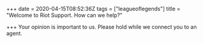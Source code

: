 +++
date = 2020-04-15T08:52:36Z
tags = ["leagueoflegends"]
title = "Welcome to Riot Support. How can we help?"

+++
Your opinion is important to us. Please hold while we connect you to an agent.

<script src="https://utteranc.es/client.js"
        repo="Aizera/hugo-notepadium"
        issue-term="pathname"
        label="Blog Comments"
        theme="dark-blue"
        crossorigin="anonymous"
        async>
</script>